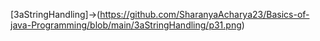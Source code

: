 [3aStringHandling]->(https://github.com/SharanyaAcharya23/Basics-of-java-Programming/blob/main/3aStringHandling/p31.png)
